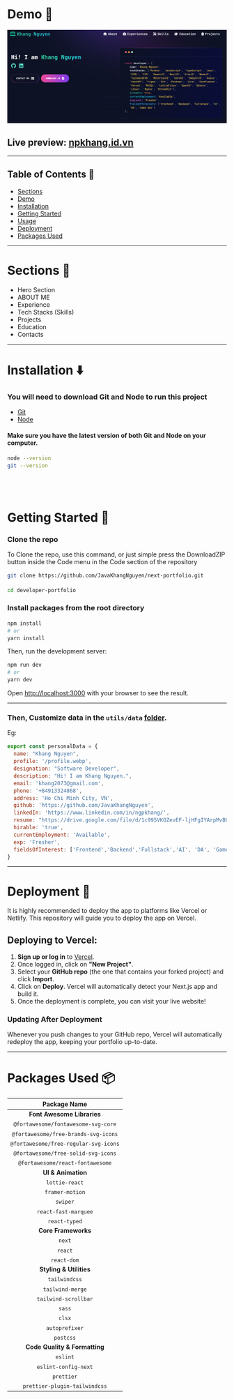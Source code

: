 # Demo :movie_camera:

![](./public/screen.png)

## Live preview: [npkhang.id.vn](https://npkhang.id.vn/)

---

## Table of Contents :scroll:

- [Sections](#sections-bookmark)
- [Demo](#demo-movie_camera)
- [Installation](#installation-arrow_down)
- [Getting Started](#getting-started-dart)
- [Usage](#usage-joystick)
- [Deployment](#deployment-rocket)
- [Packages Used](#packages-used-package)

---

# Sections :bookmark:

- Hero Section
- ABOUT ME
- Experience
- Tech Stacks (Skills)
- Projects
- Education
- Contacts

---

# Installation :arrow_down:

### You will need to download Git and Node to run this project

- [Git](https://git-scm.com/downloads)
- [Node](https://nodejs.org/en/download/)

#### Make sure you have the latest version of both Git and Node on your computer.

```bash
node --version
git --version
```

## <br />

# Getting Started :dart:

### Clone the repo

To Clone the repo, use this command, or just simple press the DownloadZIP button inside the Code menu in the Code section of the repository

```bash
git clone https://github.com/JavaKhangNguyen/next-portfolio.git

cd developer-portfolio
```

### Install packages from the root directory

```bash
npm install
# or
yarn install
```

Then, run the development server:

```bash
npm run dev
# or
yarn dev
```

Open [http://localhost:3000](http://localhost:3000) with your browser to see the result.

---
### Then, Customize data in the `utils/data` [folder](https://github.com/said7388/developer-portfolio/tree/main/utils/data).

Eg:

```javascript
export const personalData = {
  name: "Khang Nguyen",
  profile: '/profile.webp',
  designation: "Software Developer",
  description: "Hi! I am Khang Nguyen.",
  email: 'khang2073@gmail.com',
  phone: '+84913324868',
  address: 'Ho Chi Minh City, VN',
  github: 'https://github.com/JavaKhangNguyen',
  linkedIn: 'https://www.linkedin.com/in/ngpkhang/',
  resume: "https://drive.google.com/file/d/1c995VKOZevEF-ljHFgIYArpMvBQel7H2/view?usp=drive_link",
  hirable: 'true',
  currentEmployment: 'Available',
  exp: 'Fresher',
  fieldsOfInterest: ['Frontend','Backend','Fullstack','AI', 'DA', 'Game Dev']
}
```
---

# Deployment :rocket:

It is highly recommended to deploy the app to platforms like Vercel or Netlify. This repository will guide you to deploy the app on Vercel.

## Deploying to Vercel:

1. **Sign up or log in** to [Vercel](https://vercel.com/).
2. Once logged in, click on **"New Project"**.
3. Select your **GitHub repo** (the one that contains your forked project) and click **Import**.
4. Click on **Deploy**. Vercel will automatically detect your Next.js app and build it.
5. Once the deployment is complete, you can visit your live website!

### Updating After Deployment
Whenever you push changes to your GitHub repo, Vercel will automatically redeploy the app, keeping your portfolio up-to-date.

---


# Packages Used :package:

|             Package Name             |
| :---------------------------------: |
| **Font Awesome Libraries** |
| `@fortawesome/fontawesome-svg-core` |
| `@fortawesome/free-brands-svg-icons` |
| `@fortawesome/free-regular-svg-icons` |
| `@fortawesome/free-solid-svg-icons` |
| `@fortawesome/react-fontawesome` |
| **UI & Animation** |
| `lottie-react` |
| `framer-motion` |
| `swiper` |
| `react-fast-marquee` |
| `react-typed` |
| **Core Frameworks** |
| `next` |
| `react` |
| `react-dom` |
| **Styling & Utilities** |
| `tailwindcss` |
| `tailwind-merge` |
| `tailwind-scrollbar` |
| `sass` |
| `clsx` |
| `autoprefixer` |
| `postcss` |
| **Code Quality & Formatting** |
| `eslint` |
| `eslint-config-next` |
| `prettier` |
| `prettier-plugin-tailwindcss` |
